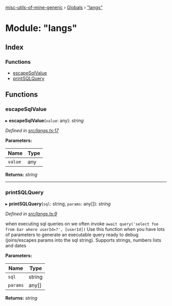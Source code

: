 [misc-utils-of-mine-generic](../README.md) › [Globals](../globals.md) › ["langs"](_langs_.md)

# Module: "langs"

## Index

### Functions

* [escapeSqlValue](_langs_.md#escapesqlvalue)
* [printSQLQuery](_langs_.md#printsqlquery)

## Functions

###  escapeSqlValue

▸ **escapeSqlValue**(`value`: any): *string*

*Defined in [src/langs.ts:17](https://github.com/cancerberoSgx/misc-utils-of-mine/blob/4bfc82a/misc-utils-of-mine-generic/src/langs.ts#L17)*

**Parameters:**

Name | Type |
------ | ------ |
`value` | any |

**Returns:** *string*

___

###  printSQLQuery

▸ **printSQLQuery**(`sql`: string, `params`: any[]): *string*

*Defined in [src/langs.ts:9](https://github.com/cancerberoSgx/misc-utils-of-mine/blob/4bfc82a/misc-utils-of-mine-generic/src/langs.ts#L9)*

when executing sql queries on we often invoke
`await query('select foo from bar where userId=?', [userId])`
Use this function when you have lots of parameters to generate an executable query ready to debug
(joins/escapes params into the sql string). Supports strings, numbers lists and dates

**Parameters:**

Name | Type |
------ | ------ |
`sql` | string |
`params` | any[] |

**Returns:** *string*
